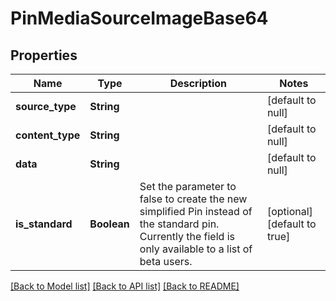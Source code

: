 # PinMediaSourceImageBase64
## Properties

| Name | Type | Description | Notes |
|------------ | ------------- | ------------- | -------------|
| **source\_type** | **String** |  | [default to null] |
| **content\_type** | **String** |  | [default to null] |
| **data** | **String** |  | [default to null] |
| **is\_standard** | **Boolean** | Set the parameter to false to create the new simplified Pin instead of the standard pin. Currently the field is only available to a list of beta users. | [optional] [default to true] |

[[Back to Model list]](../README.md#documentation-for-models) [[Back to API list]](../README.md#documentation-for-api-endpoints) [[Back to README]](../README.md)

